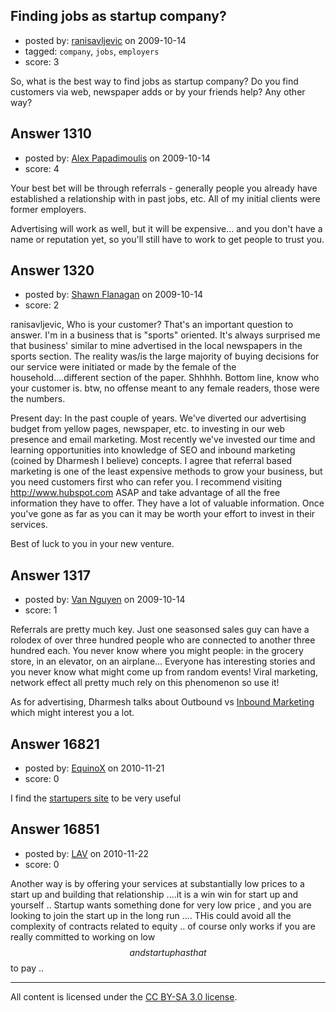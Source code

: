 ## Finding jobs as startup company?

- posted by: [ranisavljevic](https://stackexchange.com/users/-1/762-ranisavljevic) on 2009-10-14
- tagged: `company`, `jobs`, `employers`
- score: 3

So, what is the best way to find jobs as startup company? Do you find customers via web, newspaper adds or by your friends help? Any other way?


## Answer 1310

- posted by: [Alex Papadimoulis](https://stackexchange.com/users/-1/123-alex-papadimoulis) on 2009-10-14
- score: 4

Your best bet will be through referrals - generally people you already have established a relationship with in past jobs, etc. All of my initial clients were former employers.

Advertising will work as well, but it will be expensive... and you don't have a name or reputation yet, so you'll still have to work to get people to trust you.


## Answer 1320

- posted by: [Shawn Flanagan](https://stackexchange.com/users/-1/402-shawn-flanagan) on 2009-10-14
- score: 2

ranisavljevic, Who is your customer? That's an important question to answer. I'm in a business that is "sports" oriented. It's always surprised me that business' similar to mine advertised in the local newspapers in the sports section. The reality was/is the large majority of buying decisions for our service were initiated or made by the female of the household....different section of the paper. Shhhhh. Bottom line, know who your customer is. btw, no offense meant to any female readers, those were the numbers.

Present day: In the past couple of years. We've diverted our advertising budget from yellow pages, newspaper, etc. to investing in our web presence and email marketing. Most recently we've invested our time and learning opportunities into knowledge of SEO and inbound marketing (coined by Dharmesh I believe) concepts. I agree that referral based marketing is one of the least expensive methods to grow your business, but you need customers first who can refer you. I recommend visiting http://www.hubspot.com ASAP and take advantage of all the free information they have to offer. They have a lot of valuable information. Once you've gone as far as you can it may be worth your effort to invest in their services. 

Best of luck to you in your new venture.


## Answer 1317

- posted by: [Van Nguyen](https://stackexchange.com/users/-1/121-van-nguyen) on 2009-10-14
- score: 1

<p>Referrals are pretty much key.  Just one seasonsed sales guy can have a rolodex of over three hundred people who are connected to another three hundred each.  You never know where you might people: in the grocery store, in an elevator, on an airplane...  Everyone has interesting stories and you never know what might come up from random events!  Viral marketing, network effect all pretty much rely on this phenomenon so use it!</p>

<p>As for advertising, Dharmesh talks about Outbound vs <a href="http://rads.stackoverflow.com/amzn/click/0470499311" rel="nofollow">Inbound Marketing</a> which might interest you a lot.  </p>



## Answer 16821

- posted by: [EquinoX](https://stackexchange.com/users/-1/5504-equinox) on 2010-11-21
- score: 0

<p>I find the <a href="http://startupers.com/" rel="nofollow">startupers site</a> to be very useful</p>



## Answer 16851

- posted by: [LAV](https://stackexchange.com/users/-1/5202-lav) on 2010-11-22
- score: 0

Another way is  by offering your services at substantially low prices to a start up and building that relationship ....it is a win win for start up and yourself .. Startup wants something done for very low price , and you are looking to join the start up in the long run .... THis could avoid all the complexity of contracts related to equity .. of course only works if you are really committed to working on low $$ and startup has that $$ to pay ..



---

All content is licensed under the [CC BY-SA 3.0 license](https://creativecommons.org/licenses/by-sa/3.0/).
